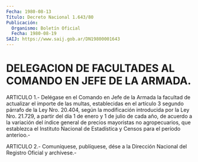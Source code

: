 ```yaml
---
Fecha: 1980-08-13
Título: Decreto Nacional 1.643/80
Publicación:
  Organismo: Boletín Oficial
  Fecha: 1980-08-19
SAIJ: https://www.saij.gob.ar/DN19800001643
---
```

# DELEGACION DE FACULTADES AL COMANDO EN JEFE DE LA ARMADA.

<a id="1"></a>
ARTICULO  1.-  Delégase  en el Comando en Jefe de la Armada la facultad de actualizar el importe  de  las  multas, establecidas en el  artículo  3  segundo párrafo de la Ley Nro.  20.404,  según  la modificación introducida  por  la Ley Nro. 21.729, a partir del día 1 de enero y 1 de julio de cada  año, de acuerdo a la variación del índice  general  de  precios  mayoristas    no  agropecuarios,  que establezca el Instituto Nacional de Estadística  y  Censos  para el período anterioo.-

<a id="2"></a>
ARTICULO  2.-  Comuníquese,  publíquese,  dése  a la Dirección Nacional del Registro Oficial y archívese.-